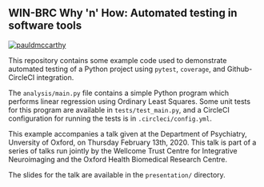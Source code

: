 WIN-BRC Why 'n' How: Automated testing in software tools
--------------------------------------------------------


[![pauldmccarthy](https://circleci.com/gh/pauldmccarthy/win-brc-automated-testing.svg?style=svg)](https://circleci.com/gh/pauldmccarthy/win-brc-automated-testing)


This repository contains some example code used to demonstrate automated
testing of a Python project using `pytest`, `coverage`, and Github-CircleCI
integration.


The `analysis/main.py` file contains a simple Python program which performs
linear regression using Ordinary Least Squares. Some unit tests for this
program are available in `tests/test_main.py`, and a CircleCI configuration
for running the tests is in `.circleci/config.yml`.


This example accompanies a talk given at the Department of Psychiatry,
Unversity of Oxford, on Thursday February 13th, 2020. This talk is part of a
series of talks run jointly by the Wellcome Trust Centre for Integrative
Neuroimaging and the Oxford Health Biomedical Research Centre.


The slides for the talk are available in the `presentation/` directory.
